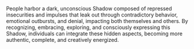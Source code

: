 People harbor a dark, unconscious Shadow composed of repressed insecurities and impulses that leak out through contradictory behavior, emotional outbursts, and denial, impacting both themselves and others. By recognizing, embracing, exploring, and consciously expressing this Shadow, individuals can integrate these hidden aspects, becoming more authentic, complete, and creatively energized.
